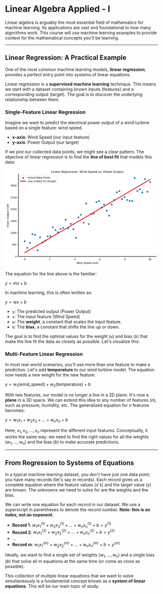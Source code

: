 # Linear Algebra Applied - I

Linear algebra is arguably the most essential field of mathematics for machine learning. Its applications are vast and foundational to how many algorithms work. This course will use machine learning examples to provide context for the mathematical concepts you'll be learning.

---

## Linear Regression: A Practical Example

One of the most common machine learning models, **linear regression**, provides a perfect entry point into systems of linear equations.

Linear regression is a **supervised machine learning** technique. This means we start with a dataset containing known inputs (features) and a corresponding output (target). The goal is to discover the underlying relationship between them.

### Single-Feature Linear Regression

Imagine we want to predict the electrical power output of a wind turbine based on a single feature: wind speed.

* **x-axis**: Wind Speed (our input feature)
* **y-axis**: Power Output (our target)

If we plot our collected data points, we might see a clear pattern. The objective of linear regression is to find the **line of best fit** that models this data:

![Wind Speed vs Power Output](./images/0101.png)

The equation for the line above is the familiar:

$` y = mx + b `$

In machine learning, this is often written as:

$` y = wx + b `$

* `y`: The predicted output (Power Output)
* `x`: The input feature (Wind Speed)
* `w`: The **weight**, a constant that scales the input feature.
* `b`: The **bias**, a constant that shifts the line up or down.

The goal is to find the optimal values for the weight (`w`) and bias (`b`) that make the line fit the data as closely as possible. Let's visualize this:

### Multi-Feature Linear Regression

In most real-world scenarios, you'll use more than one feature to make a prediction. Let's add **temperature** to our wind turbine model. The equation now needs a new weight for the new feature:

$` y = w_1(\text{wind\_speed}) + w_2(\text{temperature}) + b `$

With two features, our model is no longer a line in a 2D plane. It's now a **plane** in a 3D space. We can extend this idea to any number of features ($n$), such as pressure, humidity, etc. The generalized equation for $n$ features becomes:

$` y = w_1x_1 + w_2x_2 + \dots + w_nx_n + b `$

Here, $x_1, x_2, \dots, x_n$ represent the different input features. Conceptually, it works the same way: we need to find the right values for all the weights ($w_1, \dots, w_n$) and the bias ($b$) to make accurate predictions.

---

## From Regression to Systems of Equations

In a typical machine learning dataset, you don't have just one data point; you have many records (let's say $m$ records). Each record gives us a complete equation where the feature values ($x$'s) and the target value ($y$) are known. The unknowns we need to solve for are the weights and the bias.

We can write one equation for each record in our dataset. We use a superscript in parentheses to denote the record number. **Note: this is an index, not an exponent.**

* **Record 1**: $w_1x_1^{(1)} + w_2x_2^{(1)} + \dots + w_nx_n^{(1)} + b = y^{(1)}$
* **Record 2**: $w_1x_1^{(2)} + w_2x_2^{(2)} + \dots + w_nx_n^{(2)} + b = y^{(2)}$
* ...
* **Record m**: $w_1x_1^{(m)} + w_2x_2^{(m)} + \dots + w_nx_n^{(m)} + b = y^{(m)}$

Ideally, we want to find a single set of weights ($w_1, \dots, w_n$) and a single bias ($b$) that solve all $m$ equations at the same time (or come as close as possible).

This collection of multiple linear equations that we want to solve simultaneously is a fundamental concept known as a **system of linear equations**. This will be our main topic of study.